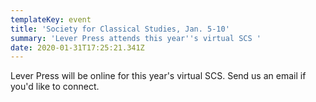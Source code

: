 ```yaml
---
templateKey: event
title: 'Society for Classical Studies, Jan. 5-10'
summary: 'Lever Press attends this year''s virtual SCS '
date: 2020-01-31T17:25:21.341Z
---
```

Lever Press will be online for this year's virtual SCS. Send us an email if you'd like to connect.